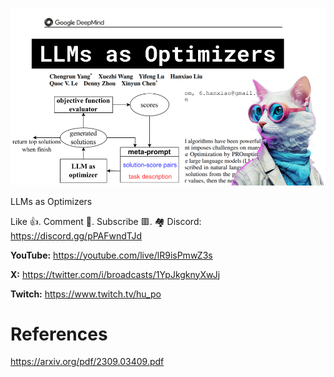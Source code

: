 ![](thumbnails/09.09.2023.png)

LLMs as Optimizers

Like 👍. Comment 💬. Subscribe 🟥.
🏘 Discord: https://discord.gg/pPAFwndTJd

**YouTube:** https://youtube.com/live/lR9isPmwZ3s

**X:** https://twitter.com/i/broadcasts/1YpJkgknyXwJj

**Twitch:** https://www.twitch.tv/hu_po


# References

https://arxiv.org/pdf/2309.03409.pdf
